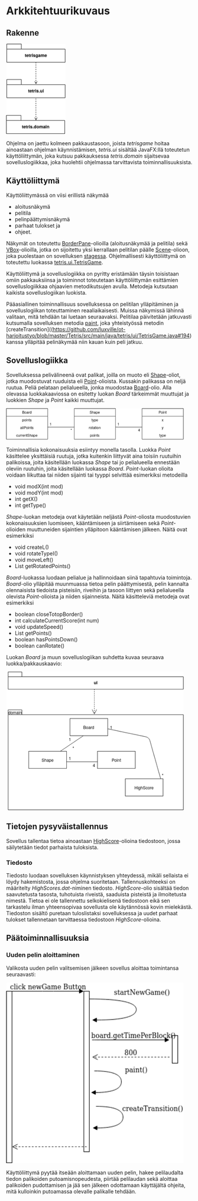 # Arkkitehtuurikuvaus

## Rakenne

<img src="https://github.com/luxville/ot-harjoitustyo/blob/master/dokumentaatio/kuvat/pakkaukset.png" width="160">

Ohjelma on jaettu kolmeen pakkaustasoon, joista *tetrisgame* hoitaa ainoastaan ohjelman käynnistämisen, *tetris.ui* sisältää JavaFX:llä toteutetun käyttöliittymän, joka kutsuu pakkauksessa *tetris.domain* sijaitsevaa sovelluslogiikkaa, joka huolehtii ohjelmassa tarvittavista toiminnallisuuksista.

## Käyttöliittymä

Käyttöliittymässä on viisi erillistä näkymää
- aloitusnäkymä
- pelitila
- pelinpäättymisnäkymä
- parhaat tulokset ja
- ohjeet.

Näkymät on toteutettu [BorderPane](https://docs.oracle.com/javase/8/javafx/api/javafx/scene/layout/BorderPane.html)-olioilla (aloitusnäkymää ja pelitila) sekä [VBox](https://docs.oracle.com/javase/8/javafx/api/javafx/scene/layout/VBox.html)-olioilla, jotka on sijoitettu yksi kerrallaan pelitilan päälle [Scene](https://docs.oracle.com/javase/8/javafx/api/javafx/scene/Scene.html)-olioon, joka puolestaan on sovelluksen [stagessa](https://docs.oracle.com/javase/8/javafx/api/javafx/stage/Stage.html). Ohjelmallisesti käyttöliittymä on toteutettu luokassa [tetris.ui.TetrisGame](https://github.com/luxville/ot-harjoitustyo/blob/master/Tetris/src/main/java/tetris/ui/TetrisGame.java).

Käyttöliittymä ja sovelluslogiikka on pyritty eristämään täysin toisistaan omiin pakkauksiinsa ja toiminnot toteutetaan käyttöliittymän esittämien sovelluslogiikkaa ohjaavien metodikutsujen avulla. Metodeja kutsutaan kaikista sovelluslogiikan luokista.

Pääasiallinen toiminnallisuus sovelluksessa on pelitilan ylläpitäminen ja sovelluslogiikan toteuttaminen reaaliaikaisesti. Muissa näkymissä lähinnä valitaan, mitä tehdään tai luetaan seuraavaksi. Pelitilaa päivitetään jatkuvasti kutsumalla sovelluksen metodia [paint](https://github.com/luxville/ot-harjoitustyo/blob/master/Tetris/src/main/java/tetris/ui/TetrisGame.java#86), joka yhteistyössä metodin [createTransition]((https://github.com/luxville/ot-harjoitustyo/blob/master/Tetris/src/main/java/tetris/ui/TetrisGame.java#194) kanssa ylläpitää pelinäkymää niin kauan kuin peli jatkuu.

## Sovelluslogiikka

Sovelluksessa pelivälineenä ovat palikat, joilla on muoto eli [Shape](https://github.com/luxville/ot-harjoitustyo/blob/master/Tetris/src/main/java/tetris/domain/Shape.java)-oliot, jotka muodostuvat ruuduista eli [Point](https://github.com/luxville/ot-harjoitustyo/blob/master/Tetris/src/main/java/tetris/domain/Point.java)-olioista. Kussakin palikassa on neljä ruutua. Peliä pelataan pelialueella, jonka muodostaa [Board](https://github.com/luxville/ot-harjoitustyo/blob/master/Tetris/src/main/java/tetris/domain/Board.java)-olio. Alla olevassa luokkakaaviossa on esitetty luokan *Board* tärkeimmät muuttujat ja luokkien *Shape* ja *Point* kaikki muuttujat.

<img src="https://github.com/luxville/ot-harjoitustyo/blob/master/dokumentaatio/kuvat/luokat.png" width="480">

Toiminnallisia kokonaisuuksia esiintyy monella tasolla. Luokka *Point* käsittelee yksittäisiä ruutuja, jotka kuitenkin liittyvät aina toisiin ruutuihin palikoissa, joita käsitellään luokassa *Shape* tai jo pelialueella ennestään oleviin ruutuhin, joita käsitellään luokassa *Board*. *Point*-luokan olioita voidaan liikuttaa tai niiden sijainti tai tyyppi selvittää esimerkiksi metodeilla
- void modX(int mod)
- void modY(int mod)
- int getX()
- int getType()

*Shape*-luokan metodeja ovat käytetään neljästä *Point*-oliosta muodostuvien kokonaisuuksien luomiseen, kääntämiseen ja siirtämiseen sekä *Point*-olioiden muuttuneiden sijaintien ylläpitoon kääntämisen jälkeen. Näitä ovat esimerkiksi
- void createL()
- void rotateTypeI()
- void moveLeft()
- List<Point> getRotatedPoints()
  
*Board*-luokassa luodaan pelialue ja hallinnoidaan siinä tapahtuvia toimintoja. *Board*-olio ylläpitää muunmuassa tietoa pelin päättymisestä, pelin kannalta olennaisista tiedoista pisteisiin, riveihin ja tasoon liittyen sekä pelialueella olevista *Point*-olioista ja niiden sijainneista. Näitä käsitteleviä metodeja ovat esimerkiksi
- boolean closeTotopBorder()
- int calculateCurrentScore(int num)
- void updateSpeed()
- List<Point> getPoints()
- boolean hasPointsDown()
- boolean canRotate()
  
Luokan *Board* ja muun sovelluslogiikan suhdetta kuvaa seuraava luokka/pakkauskaavio:
  
<img src="https://github.com/luxville/ot-harjoitustyo/blob/master/dokumentaatio/kuvat/luokka_pakkauskaavio.png" width="480">
  
## Tietojen pysyväistallennus

Sovellus tallentaa tietoa ainoastaan [HighScore](https://github.com/luxville/ot-harjoitustyo/blob/master/Tetris/src/main/java/tetris/domain/HighScore.java)-olioina tiedostoon, jossa säilytetään tiedot parhaista tuloksista. 

### Tiedosto

Tiedosto luodaan sovelluksen käynnistyksen yhteydessä, mikäli sellaista ei löydy hakemistosta, jossa ohjelma suoritetaan. Tallennuskohteeksi on määritelty *HighScores.dat*-niminen tiedosto. *HighScore*-olio sisältää tiedon saavutetusta tasosta, tuhotuista riveistä, saaduista pisteistä ja ilmoitetusta nimestä. Tietoa ei ole tallennettu selkokielisenä tiedostoon eikä sen tarkastelu ilman yhteensopivaa sovellusta ole käytännössä kovin mielekästä. Tiedoston sisältö puretaan tuloslistaksi sovelluksessa ja uudet parhaat tulokset tallennetaan tarvittaessa tiedostoon *HighScore*-olioina.

## Päätoiminnallisuuksia

### Uuden pelin aloittaminen

Valikosta uuden pelin valitsemisen jälkeen sovellus aloittaa toimintansa seuraavasti:

<img src="https://github.com/luxville/ot-harjoitustyo/blob/master/dokumentaatio/kuvat/sekvenssikaavio1.png" width="480">

Käyttöliittymä pyytää itseään aloittamaan uuden pelin, hakee pelilaudalta tiedon palikoiden putoamisnopeudesta, piirtää pelilaudan sekä aloittaa palikoiden pudottamisen ja jää sen jälkeen odottamaan käyttäjältä ohjeita, mitä kulloinkin putoamassa olevalle palikalle tehdään.

